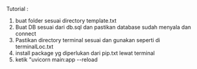 Tutorial :
1. buat folder sesuai directory template.txt
2. Buat DB sesuai dari db.sql dan pastikan database sudah menyala dan connect
3. Pastikan directory terminal sesuai dan gunakan seperti di terminalLoc.txt
4. install package yg diperlukan dari pip.txt lewat terminal
5. ketik "uvicorn main:app --reload
